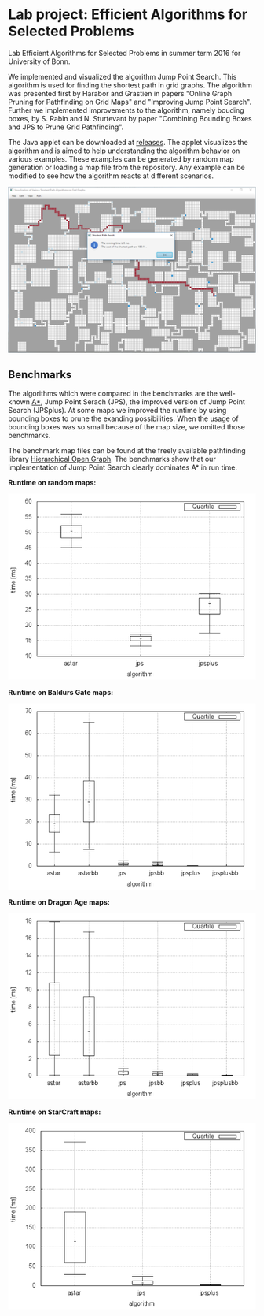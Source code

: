 # Lab project: Efficient Algorithms for Selected Problems

Lab Efficient Algorithms for Selected Problems in summer term 2016 for University of Bonn.

We implemented and visualized the algorithm Jump Point Search. This algorithm is used for finding the shortest path in grid graphs.
The algorithm was presented first by Harabor and Grastien in papers "Online Graph Pruning for Pathfinding on Grid Maps" and "Improving Jump Point Search".
Further we implemented improvements to the algorithm, namely bouding boxes, by S. Rabin and N. Sturtevant by paper "Combining Bounding Boxes and JPS to Prune Grid Pathfinding".

The Java applet can be downloaded at [releases](https://github.com/drademacher/lab-jump-point-search/releases/latest). The applet visualizes the algorithm and is aimed to help understanding the algorithm behavior on various examples. These examples can be generated by random map generation or loading a map file from the repository. Any example can be modified to see how the algorithm reacts at different scenarios.

![GUI](report/figures/javafx.png)

## Benchmarks

The algorithms which were compared in the benchmarks are the well-known [A*](https://en.wikipedia.org/wiki/A*_search_algorithm), Jump Point Serach (JPS), the improved version of Jump Point Search (JPSplus). At some maps we improved the runtime by using bounding boxes to prune the exanding possibilities. When the usage of bounding boxes was so small because of the map size, we omitted those benchmarks.

The benchmark map files can be found at the freely available pathfinding
library [Hierarchical Open Graph](https://github.com/nathansttt/hog2/tree/master/scenarios). The benchmarks show that our implementation of Jump Point Search clearly dominates A* in run time.

**Runtime on random maps:**

![Random Maps](report/figures/02_time_random.png)

**Runtime on Baldurs Gate maps:**

![Baldurs Gate](report/figures/03_time_bg512.png)

**Runtime on Dragon Age maps:**

![Runtime on Dragon Age maps.](report/figures/04_time_da2.png)

**Runtime on StarCraft maps:**

![Runtime on StarCraft maps.](report/figures/05_time_sc1.png)





